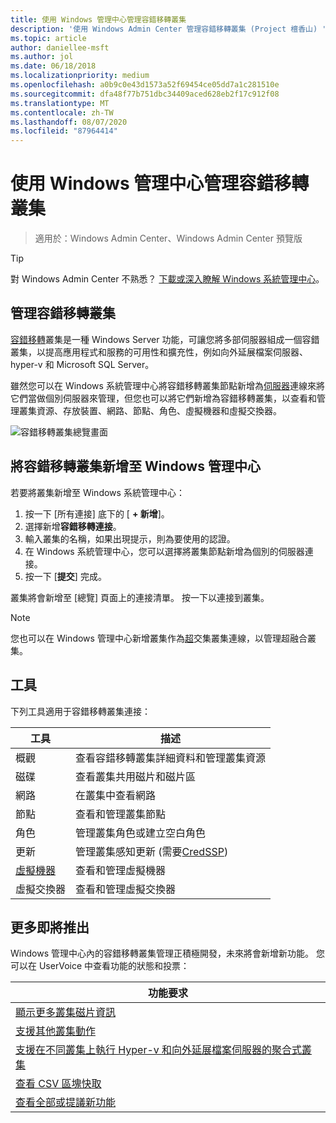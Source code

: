 ```yaml
---
title: 使用 Windows 管理中心管理容錯移轉叢集
description: '使用 Windows Admin Center 管理容錯移轉叢集 (Project 檀香山) '
ms.topic: article
author: daniellee-msft
ms.author: jol
ms.date: 06/18/2018
ms.localizationpriority: medium
ms.openlocfilehash: a0b9c0e43d1573a52f69454ce05dd7a1c281510e
ms.sourcegitcommit: dfa48f77b751dbc34409aced628eb2f17c912f08
ms.translationtype: MT
ms.contentlocale: zh-TW
ms.lasthandoff: 08/07/2020
ms.locfileid: "87964414"
---
```

# <a name="manage-failover-clusters-with-windows-admin-center"></a>使用 Windows 管理中心管理容錯移轉叢集

>適用於：Windows Admin Center、Windows Admin Center 預覽版

> [!Tip]
> 對 Windows Admin Center 不熟悉？
> [下載或深入瞭解 Windows 系統管理中心](../overview.md)。

## <a name="managing-failover-clusters"></a>管理容錯移轉叢集
[容錯移轉](https://docs.microsoft.com/windows-server/failover-clustering/failover-clustering-overview)叢集是一種 Windows Server 功能，可讓您將多部伺服器組成一個容錯叢集，以提高應用程式和服務的可用性和擴充性，例如向外延展檔案伺服器、hyper-v 和 Microsoft SQL Server。

雖然您可以在 Windows 系統管理中心將容錯移轉叢集節點新增為[伺服器](manage-servers.md)連線來將它們當做個別伺服器來管理，但您也可以將它們新增為容錯移轉叢集，以查看和管理叢集資源、存放裝置、網路、節點、角色、虛擬機器和虛擬交換器。

![容錯移轉叢集總覽畫面](../media/manage-failover-clusters/fcm-overview.png)

## <a name="adding-a-failover-cluster-to-windows-admin-center"></a>將容錯移轉叢集新增至 Windows 管理中心
若要將叢集新增至 Windows 系統管理中心：

1. 按一下 [所有連接] 底下的 [ **+ 新增**]。
2. 選擇新增**容錯移轉連接**。
3. 輸入叢集的名稱，如果出現提示，則為要使用的認證。
4. 在 Windows 系統管理中心，您可以選擇將叢集節點新增為個別的伺服器連接。
5. 按一下 [**提交**] 完成。

叢集將會新增至 [總覽] 頁面上的連接清單。 按一下以連接到叢集。

> [!NOTE]
> 您也可以在 Windows 管理中心新增叢集作為[超](manage-hyper-converged.md)交集叢集連線，以管理超融合叢集。

## <a name="tools"></a>工具

下列工具適用于容錯移轉叢集連接：

| 工具 | 描述 |
| ---- | ----------- |
| 概觀 | 查看容錯移轉叢集詳細資料和管理叢集資源 |
| 磁碟 | 查看叢集共用磁片和磁片區 |
| 網路 | 在叢集中查看網路 |
| 節點 | 查看和管理叢集節點 |
| 角色 | 管理叢集角色或建立空白角色 |
| 更新 | 管理叢集感知更新 (需要[CredSSP](../understand/faq.md#does-windows-admin-center-use-credssp))  |
| [虛擬機器](manage-virtual-machines.md) | 查看和管理虛擬機器 |
| 虛擬交換器 | 查看和管理虛擬交換器 |

## <a name="more-coming"></a>更多即將推出

Windows 管理中心內的容錯移轉叢集管理正積極開發，未來將會新增新功能。 您可以在 UserVoice 中查看功能的狀態和投票：

|功能要求|
|-------|
| [顯示更多叢集磁片資訊](https://windowsserver.uservoice.com/forums/295071-management-tools/suggestions/31740424--cluster-more-disk-info-in-failover-cluster-manag) |
| [支援其他叢集動作](https://windowsserver.uservoice.com/forums/295071-management-tools/suggestions/33558076--fcm-full-csv-management-cycle-in-one-place) |
| [支援在不同叢集上執行 Hyper-v 和向外延展檔案伺服器的聚合式叢集](https://windowsserver.uservoice.com/forums/295071-management-tools/suggestions/31729741--cluster-support-for-converged-architecture) |
| [查看 CSV 區塊快取](https://windowsserver.uservoice.com/forums/295071-management-tools/suggestions/31669477--cluster-csv-block-cache) |
| [查看全部或提議新功能](https://windowsserver.uservoice.com/forums/295071/filters/top?category_id=319162&query=%5Bcluster%5D) |